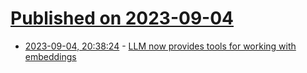 # [Published on 2023-09-04](index.md)

* [2023-09-04, 20:38:24](https://lobste.rs/s/bwoef7/llm_now_provides_tools_for_working_with) - [LLM now provides tools for working with embeddings](https://simonwillison.net/2023/Sep/4/llm-embeddings/)
